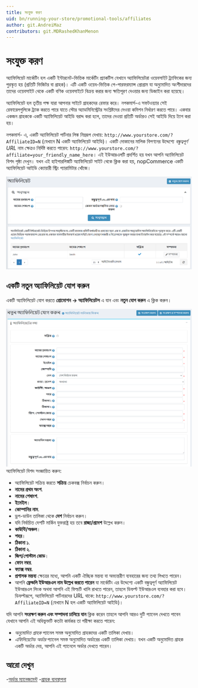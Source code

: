 ```yaml
---
title: সংযুক্ত করণ
uid: bn/running-your-store/promotional-tools/affiliates
author: git.AndreiMaz
contributors: git.MDRashedKhanMenon
---
```


# সংযুক্ত করণ

অ্যাফিলিয়েট মার্কেটিং হল একটি ইন্টারনেট-ভিত্তিক মার্কেটিং প্র্যাকটিস যেখানে অ্যাফিলিয়েটরা ওয়েবসাইট ট্র্যাফিকের জন্য পুরস্কৃত হয় (প্রতিটি ভিজিটর বা গ্রাহক)। এটি একটি ওয়েব-ভিত্তিক পে-পারফরম্যান্স প্রোগ্রাম যা অনুমোদিত অংশীদারদের তাদের ওয়েবসাইট থেকে একটি বণিক ওয়েবসাইটে বিক্রয় করার জন্য ক্ষতিপূরণ দেওয়ার জন্য ডিজাইন করা হয়েছে।

অ্যাফিলিয়েট হল তৃতীয় পক্ষ যারা আপনার সাইটে গ্রাহকদের রেফার করে। নপকমার্স-এ সফটওয়্যার সেই রেফারেলগুলিকে ট্র্যাক করতে পারে যাতে স্টোর অ্যাডমিনিস্ট্রেটর সংশ্লিষ্টদের দেওয়া কমিশন নির্ধারণ করতে পারে। একবার একজন গ্রাহককে একটি অ্যাফিলিয়েট আইডি বরাদ্দ করা হলে, তাদের দেওয়া প্রতিটি অর্ডারও সেই আইডি দিয়ে ট্যাগ করা হয়।

 নপকমার্স- এ, একটি অ্যাফিলিয়েট পার্টনার লিঙ্ক নিম্নরূপ দেখায়: `http://www.yourstore.com/?AffiliateID=N` (যেখানে N একটি অ্যাফিলিয়েট আইডি)। একটি দোকানের মালিক বিপণনের উদ্দেশ্যে *বন্ধুত্বপূর্ণ URL* নাম ক্ষেত্রও নির্দিষ্ট করতে পারেন: `http://www.yourstore.com/?affiliate=your_friendly_name_here`। এই ইউআরএলটি প্রদর্শিত হয় যখন আপনি অ্যাফিলিয়েট বিশদ পৃষ্ঠা দেখুন। যখন এই হাইপারলিঙ্কটি অ্যাফিলিয়েট সাইট থেকে ক্লিক করা হয়, nopCommerce একটি অ্যাফিলিয়েট আইডি ক্যোয়ারী স্ট্রিং প্যারামিটার খোঁজে।

![নপকমার্স সংযুক্ত করণ](_static/affiliates/affiliates.jpg.png)

## একটি নতুন অ্যাফিলিয়েট যোগ করুন

একটি অ্যাফিলিয়েট যোগ করতে **প্রোমোশন → অ্যাফিলিয়েটস** এ যান এবং **নতুন যোগ করুন** এ ক্লিক করুন।

![একটি নতুন অ্যাফিলিয়েট যোগ করুন](_static/affiliates/affiliate_new.png)
অ্যাফিলিয়েট বিশদ সংজ্ঞায়িত করুন:

- অ্যাফিলিয়েট সক্রিয় করতে **সক্রিয়** চেকবক্স নির্বাচন করুন।
- **নামের প্রথম অংশ**.
- **নামের শেষাংশ**.
- **ইমেইল**।
- **কোম্পানির নাম**.
- ড্রপ-ডাউন তালিকা থেকে **দেশ** নির্বাচন করুন।
- যদি নির্বাচিত দেশটি মার্কিন যুক্তরাষ্ট্র হয় তবে **রাজ্য/প্রদেশ** উল্লেখ করুন।
- **কাউন্টি/অঞ্চল**।
- **শহর**।
- **ঠিকানা ১**.
- **ঠিকানা ২**.
- **জিপ/পোস্টাল কোড**।
- **ফোন নম্বর**.
- **ফ্যাক্স নম্বর**.
- **প্রশাসক মন্তব্য** ক্ষেত্রের মধ্যে, আপনি একটি ঐচ্ছিক মন্তব্য বা অভ্যন্তরীণ ব্যবহারের জন্য তথ্য লিখতে পারেন।
- আপনি **ফ্রেন্ডলি ইউআরএল নাম উল্লেখ করতে পারেন** যা মার্কেটিং এর উদ্দেশ্যে একটি বন্ধুত্বপূর্ণ অ্যাফিলিয়েট ইউআরএল লিংক অথবা আপনি এই ফিল্ডটি খালি রাখতে পারেন, তাহলে ডিফল্ট ইউআরএল ব্যবহার করা হবে। ডিফল্টরূপে, অ্যাফিলিয়েট পার্টনারদের URL থাকে: `http://www.yourstore.com/?AffiliateID=N` (যেখানে N হল একটি অ্যাফিলিয়েট আইডি)।

যদি আপনি **সংরক্ষণ করুন এবং সম্পাদনা চালিয়ে যান** ক্লিক করেন তাহলে আপনি আরও দুটি প্যানেল দেখতে পাবেন যেখানে আপনি এই অধিভুক্তটি কতটা কার্যকর তা পরীক্ষা করতে পারেন:

* *অনুমোদিত গ্রাহক* প্যানেল সমস্ত অনুমোদিত গ্রাহকদের একটি তালিকা দেখায়।
* *এফিলিয়েটেড অর্ডার* প্যানেল সমস্ত অনুমোদিত অর্ডারের একটি তালিকা দেখায়। যখন একটি অনুমোদিত গ্রাহক একটি অর্ডার দেয়, আপনি এই প্যানেলে অর্ডার দেখতে পারেন।

## আরো দেখুন

-[অর্ডার ম্যানেজমেন্ট](xref:bn/running-your-store/order-management/index)
-[গ্রাহক ব্যবস্থাপনা](xref:bn/running-your-store/customer-management/index)


